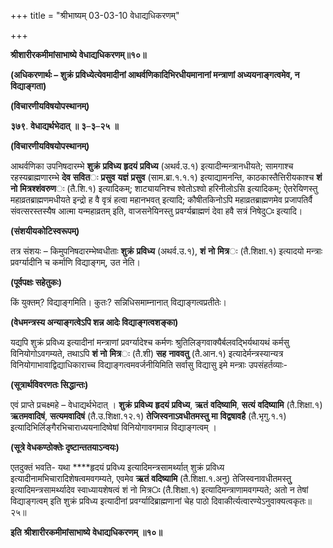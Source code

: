+++
title = "श्रीभाष्यम् 03-03-10 वेधाद्यधिकरणम्"

+++
<div claऽऽ="elementor-widget-container">

**श्रीशारीरकमीमांसाभाष्ये** **वेधाद्यधिकरणम्॥१०॥**

**(अधिकरणार्थः – शुक्रं प्रविध्येत्येवमादीनां आथर्वणिकादिभिरधीयमानानां मन्त्राणां अध्ययनाङ्गत्वमेव, न विद्याङ्गता)**

**(विचारणीयविषयोपस्थानम्)**

**३७९**. **वेधाद्यर्थभेदात्** **॥** **३**–**३**–**२५** **॥**

**(विचारणीयविषयोपस्थानम्)**

आथर्वणिका उपनिषदारम्भे **शुक्रं** **प्रविध्य** **हृदयं** **प्रविध्य** (अथर्व.उ.१) इत्यादीन्मन्त्रानधीयते; सामगाश्च रहस्यब्राह्मणारम्भे
**देव** **सवित**ः **प्रसुव** **यज्ञं** **प्रसुव** (साम.ब्रा.१.१.१) इत्याद्यामनन्ति, काठकास्तैत्तिरीयकाश्च **शं** **नो** **मित्रश्शंवरुण**ः (तै.शि.१) इत्यादिकम्; शाट्यायनिश्च श्वेतोऽश्वो हरिनीलोऽसि इत्यादिकम्; ऐतरेयिणस्तु महाव्रतब्राह्मणमधीयते इन्द्रो ह वै वृत्रं हत्वा महानभवत् इत्यादि; कौषीतकिनोऽपि महाव्रतब्राह्मणमेव प्रजापतिर्वै संवत्सरस्तस्यैष आत्मा यन्महाव्रतम् इति, वाजसनेयिनस्तु प्रवर्ग्यब्राह्मणं देवा हवै सत्रं निषेदु**ः** इत्यादि।

**(संशयीयकोटिस्वरूपम्)**

तत्र संशयः – किमुपनिषदारम्भेष्वधीताः **शुक्रं** **प्रविध्य** (अथर्व.उ.१), **शं** **नो** **मित्र**ः (तै.शिक्षा.१) इत्यादयो मन्त्राः प्रवर्ग्यादीनि च कर्माणि विद्याङ्गम्, उत नेति।

**(पूर्वपक्षः सहेतुकः)**

किं युक्तम्? विद्याङ्गमिति। कुतः? सन्निधिसमाम्नानात् विद्याङ्गत्वप्रतीतेः।

**(वेधमन्त्रस्य अन्याङ्गत्वेऽपि शन्न आदेः विद्याङ्गत्वशङ्का)**

यद्यपि शुक्रं प्रविध्य इत्यादीनां मन्त्राणां प्रवर्ग्यादेश्च कर्मणः श्रुतिलिङ्गवाक्यैर्बलवद्भिर्यथायथं कर्मसु विनियोगोऽवगम्यते, तथाऽपि
**शं** **नो** **मित्र**ः (तै.शी) **सह** **नाववतु** (तै.आन.१) इत्यादेर्मन्त्रस्यान्यत्र विनियोगाभावाद्विद्याधिकाराच्च विद्याङ्गत्वमवर्जनीयिमिति सर्वासु विद्यासु इमे मन्त्राः उपसंहर्तव्याः-

**(सूत्रार्थविवरणतः सिद्धान्तः)**

एवं प्राप्ते प्रचक्ष्महे – वेधाद्यर्थभेदात् । **शुक्रं** **प्रविध्य** **हृदयं** **प्रविध्य**, **ऋतं** **वदिष्यामि**, **सत्यं** **वदिष्यामि** (तै.शिक्षा.१) **ऋतमवादिषं**, **सत्यमवादिषं** (तै.उ.शिक्षा.१२.१)
**तेजिस्वनाऽवधीतमस्तु** **मा** **विद्वषावहै** (तै.भृगु.१.१)
इत्यादिभिर्लिङ्गैरभिचाराध्ययनादिष्वेषां विनियोगावगमान्न विद्याङ्गत्वम् ।

**(सूत्रे वेधकण्ठोक्तेः दृष्टान्ततयाऽन्वयः)**

एतदुक्तं भवति- यथा ****हृदयं प्रविध्य इत्यादिमन्त्रसामर्थ्यात् शुक्रं प्रविध्य इत्यादीनामभिचारादिशेषत्वमवगम्यते, एवमेव **ऋतं** **वदिष्यामि** (तै.शिक्षा.१.अनु) तेजिस्वनावधीतमस्तुु इत्यादिमन्त्रसामर्थ्यादेव स्वाध्यायशेषत्वं शं नो मित्र**ः** (तै.शिक्षा.१) इत्यादिमन्त्राणामवगम्यते; अतो न तेषां विद्याङ्गत्वम् इति शुक्रं प्रविध्य इत्यादीनां प्रवर्ग्यादिब्राह्मणानां चेह पाठो दिवाकीर्त्यत्वारण्येऽनुवाक्यत्वकृतः॥२५॥

**इति** **श्रीशारीरकमीमांसाभाष्ये** **वेधाद्यधिकरणम्** **॥१०॥**

</div>
